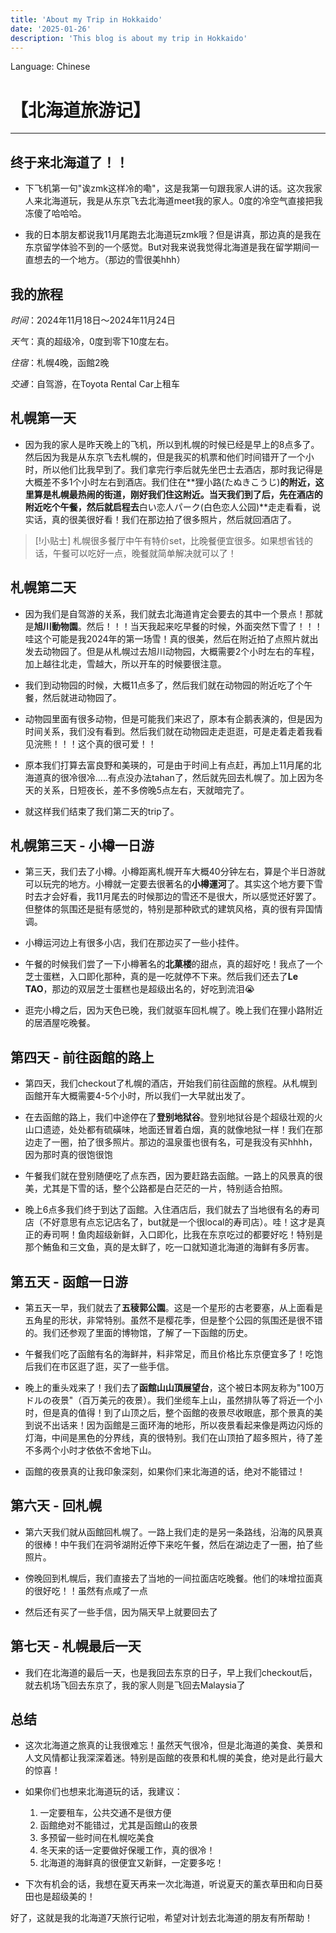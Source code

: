 ```yaml
---
title: 'About my Trip in Hokkaido'
date: '2025-01-26'
description: 'This blog is about my trip in Hokkaido'
---
```


Language: Chinese

# 【北海道旅游记】
----

## 终于来北海道了！！

- 下飞机第一句"诶zmk这样冷的嘞"，这是我第一句跟我家人讲的话。这次我家人来北海道玩，我是从东京飞去北海道meet我的家人。0度的冷空气直接把我冻傻了哈哈哈。

- 我的日本朋友都说我11月尾跑去北海道玩zmk哦？但是讲真，那边真的是我在东京留学体验不到的一个感觉。But对我来说我觉得北海道是我在留学期间一直想去的一个地方。（那边的雪很美hhh）

## 我的旅程

*时间*：2024年11月18日～2024年11月24日

*天气*：真的超级冷，0度到零下10度左右。

*住宿*：札幌4晚，函館2晚

*交通*：自驾游，在Toyota Rental Car上租车


## 札幌第一天

- 因为我的家人是昨天晚上的飞机，所以到札幌的时候已经是早上的8点多了。然后因为我是从东京飞去札幌的，但是我买的机票和他们时间错开了一个小时，所以他们比我早到了。我们拿完行李后就先坐巴士去酒店，那时我记得是大概差不多1个小时左右到酒店。我们住在**狸小路(たぬきこうじ)**的附近，这里算是札幌最热闹的街道，刚好我们住这附近。当天我们到了后，先在酒店的附近吃个午餐，然后就启程去**白い恋人パーク(白色恋人公园)**走走看看，说实话，真的很美很好看！我们在那边拍了很多照片，然后就回酒店了。

> [!小贴士] 札幌很多餐厅中午有特价set，比晚餐便宜很多。如果想省钱的话，午餐可以吃好一点，晚餐就简单解决就可以了！


## 札幌第二天

- 因为我们是自驾游的关系，我们就去北海道肯定会要去的其中一个景点！那就是**旭川動物園**。然后！！！当天我起来吃早餐的时候，外面突然下雪了！！！哇这个可能是我2024年的第一场雪！真的很美，然后在附近拍了点照片就出发去动物园了。但是从札幌过去旭川动物园，大概需要2个小时左右的车程，加上越往北走，雪越大，所以开车的时候要很注意。

- 我们到动物园的时候，大概11点多了，然后我们就在动物园的附近吃了个午餐，然后就进动物园了。

- 动物园里面有很多动物，但是可能我们来迟了，原本有企鹅表演的，但是因为时间关系，我们没有看到。然后我们就在动物园走走逛逛，可是走着走着我看见浣熊！！！这个真的很可爱！！

- 原本我们打算去富良野和美瑛的，可是由于时间上有点赶，再加上11月尾的北海道真的很冷很冷.....有点没办法tahan了，然后就先回去札幌了。加上因为冬天的关系，日短夜长，差不多傍晚5点左右，天就暗完了。

- 就这样我们结束了我们第二天的trip了。

## 札幌第三天 - 小樽一日游

- 第三天，我们去了小樽。小樽距离札幌开车大概40分钟左右，算是个半日游就可以玩完的地方。小樽就一定要去很著名的**小樽運河**了。其实这个地方要下雪时去才会好看，我11月尾去的时候那边的雪还不是很大，所以感觉还好罢了。但整体的氛围还是挺有感觉的，特别是那种欧式的建筑风格，真的很有异国情调。

- 小樽运河边上有很多小店，我们在那边买了一些小挂件。

- 午餐的时候我们尝了一下小樽著名的**北菓楼**的甜点，真的超好吃！我点了一个芝士蛋糕，入口即化那种，真的是一吃就停不下来。然后我们还去了**Le TAO**，那边的双层芝士蛋糕也是超级出名的，好吃到流泪😭

- 逛完小樽之后，因为天色已晚，我们就驱车回札幌了。晚上我们在狸小路附近的居酒屋吃晚餐。

## 第四天 - 前往函館的路上

- 第四天，我们checkout了札幌的酒店，开始我们前往函館的旅程。从札幌到函館开车大概需要4-5个小时，所以我们一大早就出发了。

- 在去函館的路上，我们中途停在了**登别地狱谷**。登别地狱谷是个超级壮观的火山口遗迹，处处都有硫磺味，地面还冒着白烟，真的就像地狱一样！我们在那边走了一圈，拍了很多照片。那边的温泉蛋也很有名，可是我没有买hhhh，因为那时真的很饱很饱

- 午餐我们就在登别随便吃了点东西，因为要赶路去函館。一路上的风景真的很美，尤其是下雪的话，整个公路都是白茫茫的一片，特别适合拍照。

- 晚上6点多我们终于到达了函館。入住酒店后，我们就去了当地很有名的寿司店（不好意思有点忘记店名了，but就是一个很local的寿司店）。哇！这才是真正的寿司啊！鱼肉超级新鲜，入口即化，比我在东京吃过的都要好吃！特别是那个鮪鱼和三文鱼，真的是太鲜了，吃一口就知道北海道的海鲜有多厉害。

## 第五天 - 函館一日游

- 第五天一早，我们就去了**五稜郭公園**。这是一个星形的古老要塞，从上面看是五角星的形状，非常特别。虽然不是樱花季，但是整个公园的氛围还是很不错的。我们还参观了里面的博物馆，了解了一下函館的历史。

- 午餐我们吃了函館有名的海鲜丼，料非常足，而且价格比东京便宜多了！吃饱后我们在市区逛了逛，买了一些手信。

- 晚上的重头戏来了！我们去了**函館山山頂展望台**，这个被日本网友称为"100万ドルの夜景"（百万美元的夜景）。我们坐缆车上山，虽然排队等了将近一个小时，但是真的值得！到了山顶之后，整个函館的夜景尽收眼底，那个景真的美到说不出话来！因为函館是三面环海的地形，所以夜景看起来像是两边闪烁的灯海，中间是黑色的分界线，真的很特别。我们在山顶拍了超多照片，待了差不多两个小时才依依不舍地下山。

- 函館的夜景真的让我印象深刻，如果你们来北海道的话，绝对不能错过！

## 第六天 - 回札幌

- 第六天我们就从函館回札幌了。一路上我们走的是另一条路线，沿海的风景真的很棒！中午我们在洞爷湖附近停下来吃午餐，然后在湖边走了一圈，拍了些照片。

- 傍晚回到札幌后，我们直接去了当地的一间拉面店吃晚餐。他们的味增拉面真的很好吃！！虽然有点咸了一点

- 然后还有买了一些手信，因为隔天早上就要回去了

## 第七天 - 札幌最后一天

- 我们在北海道的最后一天，也是我回去东京的日子，早上我们checkout后，就去机场飞回去东京了，我的家人则是飞回去Malaysia了

## 总结

- 这次北海道之旅真的让我很难忘！虽然天气很冷，但是北海道的美食、美景和人文风情都让我深深着迷。特别是函館的夜景和札幌的美食，绝对是此行最大的惊喜！

- 如果你们也想来北海道玩的话，我建议：
  1. 一定要租车，公共交通不是很方便
  2. 函館绝对不能错过，尤其是函館山的夜景
  3. 多预留一些时间在札幌吃美食
  4. 冬天来的话一定要做好保暖工作，真的很冷！
  5. 北海道的海鲜真的很便宜又新鲜，一定要多吃！

- 下次有机会的话，我想在夏天再来一次北海道，听说夏天的薰衣草田和向日葵田也是超级美的！

好了，这就是我的北海道7天旅行记啦，希望对计划去北海道的朋友有所帮助！